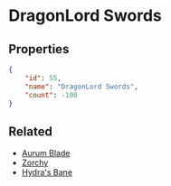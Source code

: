 # DragonLord Swords

<no description available>

## Properties

```json
{
    "id": 55,
    "name": "DragonLord Swords",
    "count": -100
}
```

## Related

- [Aurum Blade](../items/1317-aurum-blade.md)
- [Zorchy](../items/1320-zorchy.md)
- [Hydra's Bane](../items/1323-hydra-s-bane.md)

